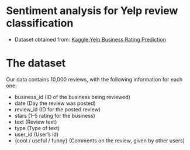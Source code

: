 # Sentiment analysis for Yelp review classification

* Dataset obtained from: <a href ="https://www.kaggle.com/c/yelp-recsys-2013"> Kaggle:Yelp Business Rating Prediction</a>

# The dataset

Our data contains 10,000 reviews, with the following information for each one:

* business_id (ID of the business being reviewed)
* date (Day the review was posted)
* review_id (ID for the posted review)
* stars (1–5 rating for the business)
* text (Review text)
* type (Type of text)
* user_id (User’s id)
* {cool / useful / funny} (Comments on the review, given by other users)
